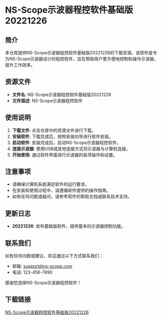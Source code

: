 # NS-Scope示波器程控软件基础版20221226

## 简介

本仓库提供NS-Scope示波器程控软件基础版20221226的下载资源。该软件是专为NS-Scope示波器设计的程控软件，旨在帮助用户更方便地控制和操作示波器，提升工作效率。

## 资源文件

- **文件名**: NS-Scope示波器程控软件基础版20221226
- **文件描述**: NS-Scope示波器程控软件

## 使用说明

1. **下载文件**: 点击仓库中的资源文件进行下载。
2. **安装软件**: 下载完成后，按照安装向导进行软件安装。
3. **启动软件**: 安装完成后，启动NS-Scope示波器程控软件。
4. **连接示波器**: 使用USB或其他连接方式将示波器与计算机连接。
5. **开始使用**: 通过软件界面进行示波器的各项操作和设置。

## 注意事项

- 请确保计算机系统满足软件的运行要求。
- 在安装和使用过程中，请遵循软件提供的操作指南。
- 如有任何问题或疑问，请参考软件的帮助文档或联系技术支持。

## 更新日志

- **20221226**: 发布基础版软件，提供基本的示波器控制功能。

## 联系我们

如有任何问题或建议，欢迎通过以下方式联系我们：

- 邮箱: support@ns-scope.com
- 电话: 123-456-7890

感谢您选择NS-Scope示波器程控软件！

## 下载链接

[NS-Scope示波器程控软件基础版20221226](https://pan.quark.cn/s/a92a856bdaf4)
